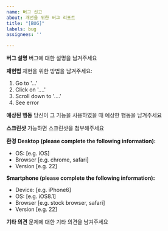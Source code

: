 ```yaml
---
name: 버그 신고
about: 개선을 위한 버그 리포트
title: "[BUG]"
labels: bug
assignees: ''

---
```


**버그 설명**
버그에 대한 설명을 남겨주세요

**재현법**
재현을 위한 방법을 남겨주세요:
1. Go to '...'
2. Click on '....'
3. Scroll down to '....'
4. See error

**예상된 행동**
당신이 그 기능을 사용하였을 때 예상한 행동을 남겨주세요

**스크린샷**
가능하면 스크린샷을 첨부해주세요

**환경**
**Desktop (please complete the following information):**
 - OS: [e.g. iOS]
 - Browser [e.g. chrome, safari]
 - Version [e.g. 22]

**Smartphone (please complete the following information):**
 - Device: [e.g. iPhone6]
 - OS: [e.g. iOS8.1]
 - Browser [e.g. stock browser, safari]
 - Version [e.g. 22]

**기타 의견**
문제에 대한 기타 의견을 남겨주세요
